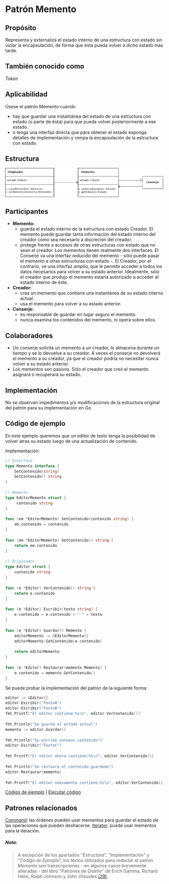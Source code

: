# Patrón Memento

## Propósito

Representa y externaliza el estado interno de una estructura con estado sin violar la encapsulación, de forma que ésta pueda volver a dicho estado más tarde.

## También conocido como

_Token_

## Aplicabilidad

Úsese el patrón Memento cuando

* hay que guardar una instantánea del estado de una estructura con estado (o parte de ésta) para que pueda volver posteriormente a ese estado.
* o tenga una interfaz directa que para obtener el estado exponga detalles de implementación y rompa la encapsulación de la estructura con estado.

## Estructura

![](/assets/uml/memento.png)

## Participantes

* **Memento:**
  * guarda el estado interno de la estructura con estado Creador. El memento puede guardar tanta información del estado interno del creador como sea necesario a discreción del creador.
  * protege frente a accesos de otras estructuras con estado que no sean el creador. Los mementos tienen realmente dos interfaces. El Conserje va una interfaz _reducida_ del memento - sólo puede pasar el memento a otras estructuras con estado -. El Creador, por el contrario, ve una interfaz _amplia_, que le permite acceder a todos los datos necesarios para volver a su estado anterior. Idealmente, sólo el creador que produjo el memento estaría autorizado a acceder al estado interno de éste.
* **Creador:**
  * crea un memento que contiene una instantánea de su estado interno actual.
  * usa el memento para volver a su estado anterior.
* **Conserje:**
  * es responsable de guardar en lugar seguro el memento.
  * nunca examina los contenidos del memento, ni opera sobre ellos.

## Colaboradores

* Un conserje solicita un memento a un creador, lo almacena durante un tiempo y se lo devuelve a su creador. A veces el conserje no devolverá el memento a su creador, ya que el creador podría no necesitar nunca volver a su estado anterior.
* Los mementos son pasivos. Sólo el creador que creó el memento asignará o recuperará su estado.

## Implementación

No se observan impedimentos y/o modificaciones de la estructura original del patrón para su implementación en _Go_.

## Código de ejemplo

En este ejemplo queremos que un editor de texto tenga la posibilidad de volver atras su estado luego de una actualización de contenido.

Implementación:

```go
// Interface
type Memento interface {
    SetContenido(string)
    GetContenido() string
}

// Memento
type EditorMemento struct {
     contenido string
}

func (em *EditorMemento) SetContenido(contenido string) {
    em.contenido = contenido
}

func (em *EditorMemento) GetContenido() string {
    return em.contenido
}

// Originador
type Editor struct {
    contenido string
}

func (e *Editor) VerContenido() string {
    return e.contenido
}

func (e *Editor) Escribir(texto string) {
    e.contenido = e.contenido + " " + texto
}

func (e *Editor) Guardar() Memento {
    editorMemento := &EditorMemento{}
    editorMemento.SetContenido(e.contenido)

    return editorMemento
}

func (e *Editor) Restaurar(memento Memento) {
    e.contenido = memento.GetContenido()
}
```

Se puede probar la implementación del patrón de la siguiente forma:

```go
editor := &Editor{}
editor.Escribir("TextoA")
editor.Escribir("TextoB")
fmt.Printf("El editor contiene:%s\n", editor.VerContenido())

fmt.Println("Se guarda el estado actual")
memento := editor.Guardar()

fmt.Println("Se escribe unnuevo contenido")
editor.Escribir("TextoC")

fmt.Printf("El editor ahora contiene:%s\n", editor.VerContenido())

fmt.Println("Se restaura el contenido guardado")
editor.Restaurar(memento)

fmt.Printf("El editor nuevamente contiene:%s\n", editor.VerContenido())
```

[Código de ejemplo](https://github.com/danielspk/designpatternsingo/tree/master/patrones/comportamiento/memento) | [Ejecutar código](https://play.golang.org/p/4o78qJhd-h2)

## Patrones relacionados

[Command](/patrones/comportamiento/command.md): las órdenes pueden usar mementos para guardar el estado de las operaciones que pueden deshacerse.
[Iterator](/patrones/comportamiento/iterator.md): puede usar mementos para la iteración.

##### Nota:
> A excepción de los apartados "_Estructura_", "Implementación" y "_Código de Ejemplo_", los téxtos utilizados para redactar el patrón _Memento_ son transcripciones - en algunos casos brevemente alteradas - del libro "Patrones de Diseño" de Erich Gamma, Richard Helm, Ralph Johnson y John Vlissides [\[29\]](/recursos.md).
